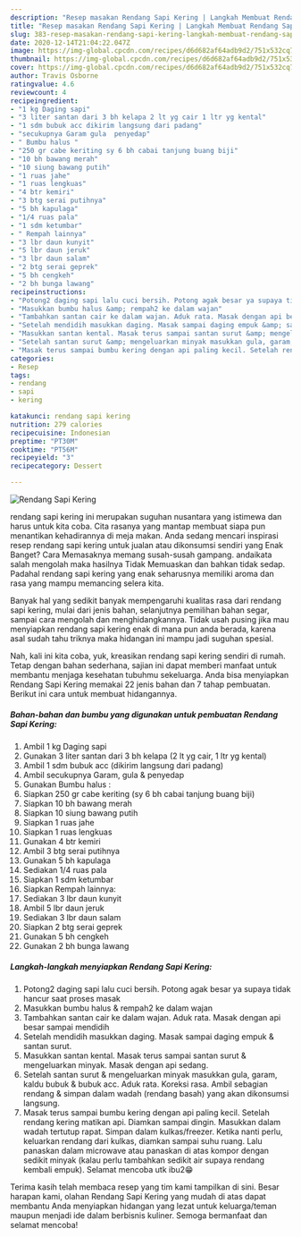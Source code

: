 ```yaml
---
description: "Resep masakan Rendang Sapi Kering | Langkah Membuat Rendang Sapi Kering Yang Sempurna"
title: "Resep masakan Rendang Sapi Kering | Langkah Membuat Rendang Sapi Kering Yang Sempurna"
slug: 383-resep-masakan-rendang-sapi-kering-langkah-membuat-rendang-sapi-kering-yang-sempurna
date: 2020-12-14T21:04:22.047Z
image: https://img-global.cpcdn.com/recipes/d6d682af64adb9d2/751x532cq70/rendang-sapi-kering-foto-resep-utama.jpg
thumbnail: https://img-global.cpcdn.com/recipes/d6d682af64adb9d2/751x532cq70/rendang-sapi-kering-foto-resep-utama.jpg
cover: https://img-global.cpcdn.com/recipes/d6d682af64adb9d2/751x532cq70/rendang-sapi-kering-foto-resep-utama.jpg
author: Travis Osborne
ratingvalue: 4.6
reviewcount: 4
recipeingredient:
- "1 kg Daging sapi"
- "3 liter santan dari 3 bh kelapa 2 lt yg cair 1 ltr yg kental"
- "1 sdm bubuk acc dikirim langsung dari padang"
- "secukupnya Garam gula  penyedap"
- " Bumbu halus "
- "250 gr cabe keriting sy 6 bh cabai tanjung buang biji"
- "10 bh bawang merah"
- "10 siung bawang putih"
- "1 ruas jahe"
- "1 ruas lengkuas"
- "4 btr kemiri"
- "3 btg serai putihnya"
- "5 bh kapulaga"
- "1/4 ruas pala"
- "1 sdm ketumbar"
- " Rempah lainnya"
- "3 lbr daun kunyit"
- "5 lbr daun jeruk"
- "3 lbr daun salam"
- "2 btg serai geprek"
- "5 bh cengkeh"
- "2 bh bunga lawang"
recipeinstructions:
- "Potong2 daging sapi lalu cuci bersih. Potong agak besar ya supaya tidak hancur saat proses masak"
- "Masukkan bumbu halus &amp; rempah2 ke dalam wajan"
- "Tambahkan santan cair ke dalam wajan. Aduk rata. Masak dengan api besar sampai mendidih"
- "Setelah mendidih masukkan daging. Masak sampai daging empuk &amp; santan surut."
- "Masukkan santan kental. Masak terus sampai santan surut &amp; mengeluarkan minyak. Masak dengan api sedang."
- "Setelah santan surut &amp; mengeluarkan minyak masukkan gula, garam, kaldu bubuk &amp; bubuk acc. Aduk rata. Koreksi rasa. Ambil sebagian rendang &amp; simpan dalam wadah (rendang basah) yang akan dikonsumsi langsung."
- "Masak terus sampai bumbu kering dengan api paling kecil. Setelah rendang kering matikan api. Diamkan sampai dingin. Masukkan dalam wadah tertutup rapat. Simpan dalam kulkas/freezer. Ketika nanti perlu, keluarkan rendang dari kulkas, diamkan sampai suhu ruang. Lalu panaskan dalam microwave atau panaskan di atas kompor dengan sedikit minyak (kalau perlu tambahkan sedikit air supaya rendang kembali empuk). Selamat mencoba utk ibu2😁"
categories:
- Resep
tags:
- rendang
- sapi
- kering

katakunci: rendang sapi kering 
nutrition: 279 calories
recipecuisine: Indonesian
preptime: "PT30M"
cooktime: "PT56M"
recipeyield: "3"
recipecategory: Dessert

---
```



![Rendang Sapi Kering](https://img-global.cpcdn.com/recipes/d6d682af64adb9d2/751x532cq70/rendang-sapi-kering-foto-resep-utama.jpg)


rendang sapi kering ini merupakan suguhan nusantara yang istimewa dan harus untuk kita coba. Cita rasanya yang mantap membuat siapa pun menantikan kehadirannya di meja makan.
Anda sedang mencari inspirasi resep rendang sapi kering untuk jualan atau dikonsumsi sendiri yang Enak Banget? Cara Memasaknya memang susah-susah gampang. andaikata salah mengolah maka hasilnya Tidak Memuaskan dan bahkan tidak sedap. Padahal rendang sapi kering yang enak seharusnya memiliki aroma dan rasa yang mampu memancing selera kita.

Banyak hal yang sedikit banyak mempengaruhi kualitas rasa dari rendang sapi kering, mulai dari jenis bahan, selanjutnya pemilihan bahan segar, sampai cara mengolah dan menghidangkannya. Tidak usah pusing jika mau menyiapkan rendang sapi kering enak di mana pun anda berada, karena asal sudah tahu triknya maka hidangan ini mampu jadi suguhan spesial.




Nah, kali ini kita coba, yuk, kreasikan rendang sapi kering sendiri di rumah. Tetap dengan bahan sederhana, sajian ini dapat memberi manfaat untuk membantu menjaga kesehatan tubuhmu sekeluarga. Anda bisa menyiapkan Rendang Sapi Kering memakai 22 jenis bahan dan 7 tahap pembuatan. Berikut ini cara untuk membuat hidangannya.

<!--inarticleads1-->

##### Bahan-bahan dan bumbu yang digunakan untuk pembuatan Rendang Sapi Kering:

1. Ambil 1 kg Daging sapi
1. Gunakan 3 liter santan dari 3 bh kelapa (2 lt yg cair, 1 ltr yg kental)
1. Ambil 1 sdm bubuk acc (dikirim langsung dari padang)
1. Ambil secukupnya Garam, gula &amp; penyedap
1. Gunakan  Bumbu halus :
1. Siapkan 250 gr cabe keriting (sy 6 bh cabai tanjung buang biji)
1. Siapkan 10 bh bawang merah
1. Siapkan 10 siung bawang putih
1. Siapkan 1 ruas jahe
1. Siapkan 1 ruas lengkuas
1. Gunakan 4 btr kemiri
1. Ambil 3 btg serai putihnya
1. Gunakan 5 bh kapulaga
1. Sediakan 1/4 ruas pala
1. Siapkan 1 sdm ketumbar
1. Siapkan  Rempah lainnya:
1. Sediakan 3 lbr daun kunyit
1. Ambil 5 lbr daun jeruk
1. Sediakan 3 lbr daun salam
1. Siapkan 2 btg serai geprek
1. Gunakan 5 bh cengkeh
1. Gunakan 2 bh bunga lawang




<!--inarticleads2-->

##### Langkah-langkah menyiapkan Rendang Sapi Kering:

1. Potong2 daging sapi lalu cuci bersih. Potong agak besar ya supaya tidak hancur saat proses masak
1. Masukkan bumbu halus &amp; rempah2 ke dalam wajan
1. Tambahkan santan cair ke dalam wajan. Aduk rata. Masak dengan api besar sampai mendidih
1. Setelah mendidih masukkan daging. Masak sampai daging empuk &amp; santan surut.
1. Masukkan santan kental. Masak terus sampai santan surut &amp; mengeluarkan minyak. Masak dengan api sedang.
1. Setelah santan surut &amp; mengeluarkan minyak masukkan gula, garam, kaldu bubuk &amp; bubuk acc. Aduk rata. Koreksi rasa. Ambil sebagian rendang &amp; simpan dalam wadah (rendang basah) yang akan dikonsumsi langsung.
1. Masak terus sampai bumbu kering dengan api paling kecil. Setelah rendang kering matikan api. Diamkan sampai dingin. Masukkan dalam wadah tertutup rapat. Simpan dalam kulkas/freezer. Ketika nanti perlu, keluarkan rendang dari kulkas, diamkan sampai suhu ruang. Lalu panaskan dalam microwave atau panaskan di atas kompor dengan sedikit minyak (kalau perlu tambahkan sedikit air supaya rendang kembali empuk). Selamat mencoba utk ibu2😁




Terima kasih telah membaca resep yang tim kami tampilkan di sini. Besar harapan kami, olahan Rendang Sapi Kering yang mudah di atas dapat membantu Anda menyiapkan hidangan yang lezat untuk keluarga/teman maupun menjadi ide dalam berbisnis kuliner. Semoga bermanfaat dan selamat mencoba!
